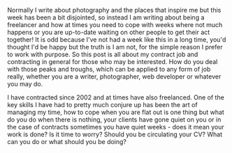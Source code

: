 Normally I write about photography and the places that inspire me but this week has been a bit disjointed, so instead I am writing about being a freelancer and how at times you need to cope with weeks where not much happens or you are up-to-date waiting on other people to get their act together! It is odd because I've not had a week like this in a long time, you'd thought I'd be happy but the truth is I am not, for the simple reason I prefer to work with purpose. So this post is all about my contract job and contracting in general for those who may be interested. How do you deal with those peaks and troughs, which can be applied to any form of job really, whether you are a writer, photographer, web developer or whatever you may do.

I have contracted since 2002 and at times have also freelanced. One of the key skills I have had to pretty much conjure up has been the art of managing my time, how to cope when you are flat out is one thing but what do you do when there is nothing, your clients have gone quiet on you or in the case of contracts sometimes you have quiet weeks - does it mean your work is done? Is it time to worry? Should you be circulating your CV? What can you do or what should you be doing?

